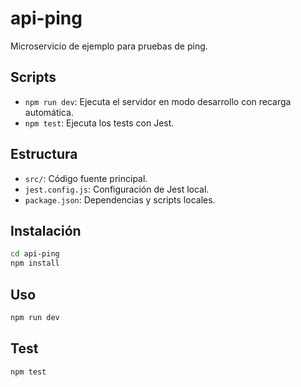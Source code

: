 # api-ping

Microservicio de ejemplo para pruebas de ping.

## Scripts

- `npm run dev`: Ejecuta el servidor en modo desarrollo con recarga automática.
- `npm test`: Ejecuta los tests con Jest.

## Estructura

- `src/`: Código fuente principal.
- `jest.config.js`: Configuración de Jest local.
- `package.json`: Dependencias y scripts locales.

## Instalación

```bash
cd api-ping
npm install
```

## Uso

```bash
npm run dev
```

## Test

```bash
npm test
``` 